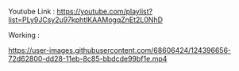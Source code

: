 Youtube Link : https://youtube.com/playlist?list=PLy9JCsy2u97kphtlKAAMogqZnEt2L0NhD


Working : 



https://user-images.githubusercontent.com/68606424/124396656-72d62800-dd28-11eb-8c85-bbdcde99bf1e.mp4

